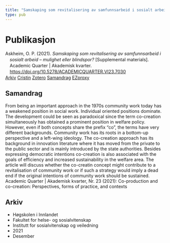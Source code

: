 ```yaml
---
title: "Samskaping som revitalisering av samfunnsarbeid i sosialt arbeid – mulighet eller blindspor?"
type: pub
---
```

<h1>Publikasjon</h1>
<article id="csl-bib-container-LYHZS8GD" class="csl-bib-container">
  <div class="csl-bib-body" style="line-height: 1.35; padding-left: 1em; text-indent:-1em;">
  <div class="csl-entry">Askheim, O. P. (2021). <i>Samskaping som revitalisering av samfunnsarbeid i sosialt arbeid &#x2013; mulighet eller blindspor?</i> [Supplemental materials]. Academic Quarter | Akademisk kvarter. <a href="https://doi.org/10.5278/ACADEMICQUARTER.VI23.7030">https://doi.org/10.5278/ACADEMICQUARTER.VI23.7030</a></div>
</div>
  <div class="csl-bib-buttons">
    <a href="#taxonomy-article-LYHZS8GD" class="csl-bib-button">Arkiv</a>
    <a href="https://app.cristin.no/results/show.jsf?id=1969963" alt="Cristin URL" class="csl-bib-button">Cristin</a>
    <a href="http://zotero.org/groups/5022929/items/LYHZS8GD" alt="Zotero URL" class="csl-bib-button">Zotero</a>
    <a href="#abstract-article-LYHZS8GD" class="csl-bib-button">Samandrag</a>
    <a href="http://ezproxy.inn.no/login?url=https://doi.org/10.5278/ACADEMICQUARTER.VI23.7030" class="csl-bib-button">EZproxy</a>
  </div>
  <div id="csl-bib-meta-container-LYHZS8GD"></div>
</article>
<div id="csl-bib-meta-LYHZS8GD" class="csl-bib-meta">
  <article id="abstract-article-LYHZS8GD" class="abstract-article">
    <h1>Samandrag</h1>
    From being an important approach in the 1970s community work today has a weakened position in social work. Individual oriented positions dominate. The development could be seen as paradoxical since the term co-creation simultaneously has obtained a prominent position in welfare policy. However, even if both concepts share the prefix “co”, the terms have very different backgrounds. Community work has its roots in a bottom-up perspective and a left-wing ideology. The co-creation approach has its background in innovation literature where it has moved from the private to the public sector and is mainly introduced by the state authorities. Besides expressing democratic intentions co-creation is also associated with the goals of efficiency and increased sustainability in the welfare area. The article will discuss whether the co-creatin concept might contribute to a revitalisation of community work or if such a strategy would imply a dead end if the original intentions of community work should be sustained. Academic Quarter | Akademisk kvarter, Nr. 23 (2021): Co-production and co-creation: Perspectives, forms of practice, and contexts
  </article>
  <article id="taxonomy-article-LYHZS8GD" class="taxonomy-article">
    <h1>Arkiv</h1>
    <ul>
      <li>Høgskolen i Innlandet</li>
      <li>Fakultet for helse- og sosialvitenskap</li>
      <li>Institutt for sosialvitenskap og veiledning</li>
      <li>2021</li>
      <li>Desember</li>
    </ul>
  </article>
</div>
